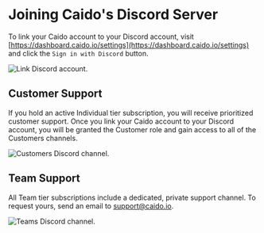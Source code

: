 # Joining Caido's Discord Server

To link your Caido account to your Discord account, visit [https://dashboard.caido.io/settings](https://dashboard.caido.io/settings) and click the `Sign in with Discord` button.

<img alt="Link Discord account." src="/_images/link_discord_account.png" center/>

## Customer Support

If you hold an active Individual tier subscription, you will receive prioritized customer support. Once you link your Caido account to your Discord account, you will be granted the Customer role and gain access to all of the Customers channels.

<img alt="Customers Discord channel." src="/_images/customers_channel.png" center/>

## Team Support

All Team tier subscriptions include a dedicated, private support channel. To request yours, send an email to [support@caido.io](mailto:support@caido.io).

<img alt="Teams Discord channel." src="/_images/teams_channel.png" center/>
